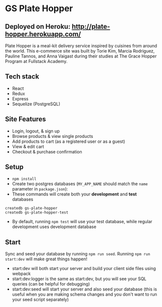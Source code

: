 # GS Plate Hopper

## Deployed on Heroku: http://plate-hopper.herokuapp.com/

Plate Hopper is a meal-kit delivery service inspired by cuisines from around the world. This e-commerce site was built by Torie Kim, Marcia Rodriguez, Pauline Tannos, and Anna Vaigast during their studies at The Grace Hopper Program at Fullstack Academy. 

## Tech stack
- React
- Redux
- Express
- Sequelize (PostgreSQL)

## Site Features

- Login, logout, & sign up
- Browse products & view single products
- Add products to cart (as a registered user or as a guest)
- View & edit cart
- Checkout & purchase confirmation

## Setup

- `npm install`
- Create two postgres databases (`MY_APP_NAME` should match the `name`
  parameter in `package.json`):
- These commands will create both your **development** and **test** databases

```
createdb gs-plate-hopper
createdb gs-plate-hopper-test
```

- By default, running `npm test` will use your test database, while
  regular development uses development database

## Start

Sync and seed your database by running `npm run seed`. Running `npm run start:dev` will make great things happen!

- start:dev will both start your server and build your client side files using webpack
- start:dev:logger is the same as start:dev, but you will see your SQL queries (can be helpful for debugging)
- start:dev:seed will start your server and also seed your database (this is useful when you are making schema changes and you don't want to run your seed script separately)
